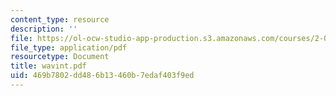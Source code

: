 ```yaml
---
content_type: resource
description: ''
file: https://ol-ocw-studio-app-production.s3.amazonaws.com/courses/2-068-computational-ocean-acoustics-13-853-spring-2003/469b7802dd486b13460b7edaf403f9ed_wavint.pdf
file_type: application/pdf
resourcetype: Document
title: wavint.pdf
uid: 469b7802-dd48-6b13-460b-7edaf403f9ed
---
```


